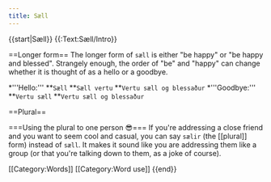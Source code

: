 ```yaml
---
title: Sæll
---
```


{{start|Sæll}}
{{:Text:Sæll/Intro}}

==Longer form==
The longer form of `sæll` is either "be happy" or "be happy and blessed". Strangely enough, the order of "be" and "happy" can change whether it is thought of as a hello or a goodbye.

*'''Hello:'''
**`Sæll`
**`Sæll vertu`
**`Vertu sæll og blessaður`
*'''Goodbye:'''
**`Vertu sæll`
**`Vertu sæll og blessaður`

==Plural==

===Using the plural to one person 😎===
If you're addressing a close friend and you want to seem cool and casual, you can say `sælir` (the [[plural]] form) instead of `sæll`. It makes it sound like you are addressing them like a group (or that you're talking down to them, as a joke of course).

[[Category:Words]]
[[Category:Word use]]
{{end}}